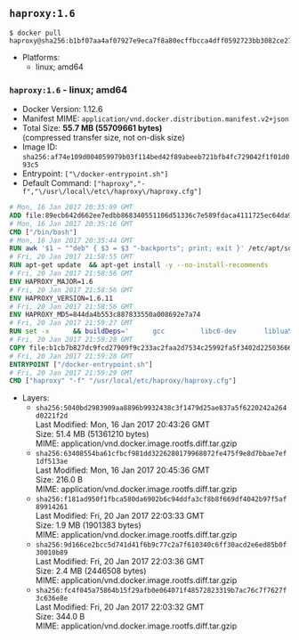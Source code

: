 ## `haproxy:1.6`

```console
$ docker pull haproxy@sha256:b1bf07aa4af07927e9eca7f8a80ecffbcca4dff0592723bb3082ce27c2234a50
```

-	Platforms:
	-	linux; amd64

### `haproxy:1.6` - linux; amd64

-	Docker Version: 1.12.6
-	Manifest MIME: `application/vnd.docker.distribution.manifest.v2+json`
-	Total Size: **55.7 MB (55709661 bytes)**  
	(compressed transfer size, not on-disk size)
-	Image ID: `sha256:af74e109d004059979b03f114bed42f89abeeb721bfb4fc729042f1f01d093c5`
-	Entrypoint: `["\/docker-entrypoint.sh"]`
-	Default Command: `["haproxy","-f","\/usr\/local\/etc\/haproxy\/haproxy.cfg"]`

```dockerfile
# Mon, 16 Jan 2017 20:35:09 GMT
ADD file:89ecb642d662ee7edbb868340551106d51336c7e589fdaca4111725ec64da957 in / 
# Mon, 16 Jan 2017 20:35:16 GMT
CMD ["/bin/bash"]
# Mon, 16 Jan 2017 20:35:44 GMT
RUN awk '$1 ~ "^deb" { $3 = $3 "-backports"; print; exit }' /etc/apt/sources.list > /etc/apt/sources.list.d/backports.list
# Fri, 20 Jan 2017 21:58:55 GMT
RUN apt-get update 	&& apt-get install -y --no-install-recommends 		liblua5.3-0 		libpcre3 		libssl1.0.0 	&& rm -rf /var/lib/apt/lists/*
# Fri, 20 Jan 2017 21:58:56 GMT
ENV HAPROXY_MAJOR=1.6
# Fri, 20 Jan 2017 21:58:56 GMT
ENV HAPROXY_VERSION=1.6.11
# Fri, 20 Jan 2017 21:58:56 GMT
ENV HAPROXY_MD5=844da4b553c887833550a008692e7a74
# Fri, 20 Jan 2017 21:59:27 GMT
RUN set -x 		&& buildDeps=' 		gcc 		libc6-dev 		liblua5.3-dev 		libpcre3-dev 		libssl-dev 		make 		wget 	' 	&& apt-get update && apt-get install -y $buildDeps --no-install-recommends && rm -rf /var/lib/apt/lists/* 		&& wget -O haproxy.tar.gz "http://www.haproxy.org/download/${HAPROXY_MAJOR}/src/haproxy-${HAPROXY_VERSION}.tar.gz" 	&& echo "$HAPROXY_MD5 *haproxy.tar.gz" | md5sum -c 	&& mkdir -p /usr/src/haproxy 	&& tar -xzf haproxy.tar.gz -C /usr/src/haproxy --strip-components=1 	&& rm haproxy.tar.gz 		&& makeOpts=' 		TARGET=linux2628 		USE_LUA=1 LUA_INC=/usr/include/lua5.3 		USE_OPENSSL=1 		USE_PCRE=1 PCREDIR= 		USE_ZLIB=1 	' 	&& make -C /usr/src/haproxy -j "$(nproc)" all $makeOpts 	&& make -C /usr/src/haproxy install-bin $makeOpts 		&& mkdir -p /usr/local/etc/haproxy 	&& cp -R /usr/src/haproxy/examples/errorfiles /usr/local/etc/haproxy/errors 	&& rm -rf /usr/src/haproxy 		&& apt-get purge -y --auto-remove $buildDeps
# Fri, 20 Jan 2017 21:59:28 GMT
COPY file:b1cb7b827dc9fcd27909f9c233ac2faa2d7534c25992fa5f3402d22503666d6d in / 
# Fri, 20 Jan 2017 21:59:28 GMT
ENTRYPOINT ["/docker-entrypoint.sh"]
# Fri, 20 Jan 2017 21:59:29 GMT
CMD ["haproxy" "-f" "/usr/local/etc/haproxy/haproxy.cfg"]
```

-	Layers:
	-	`sha256:5040bd2983909aa8896b9932438c3f1479d25ae837a5f6220242a264d0221f2d`  
		Last Modified: Mon, 16 Jan 2017 20:43:26 GMT  
		Size: 51.4 MB (51361210 bytes)  
		MIME: application/vnd.docker.image.rootfs.diff.tar.gzip
	-	`sha256:63408554ba61cfbcf981dd3226280179968072fe475f9e8d7bbae7ef1df513ae`  
		Last Modified: Mon, 16 Jan 2017 20:45:36 GMT  
		Size: 216.0 B  
		MIME: application/vnd.docker.image.rootfs.diff.tar.gzip
	-	`sha256:f181ad950f1fbca580da6902b6c94ddfa3cf8b8f669df4042b97f5af89914261`  
		Last Modified: Fri, 20 Jan 2017 22:03:33 GMT  
		Size: 1.9 MB (1901383 bytes)  
		MIME: application/vnd.docker.image.rootfs.diff.tar.gzip
	-	`sha256:9d166ce2bcc5d741d41f6b9c77c2a7f610340c6ff30acd2e6ed85b0f30010b89`  
		Last Modified: Fri, 20 Jan 2017 22:03:36 GMT  
		Size: 2.4 MB (2446508 bytes)  
		MIME: application/vnd.docker.image.rootfs.diff.tar.gzip
	-	`sha256:fc4f045a75864b15f29afb0e064071f48572823319b7ac76c7f7627f3c636e8e`  
		Last Modified: Fri, 20 Jan 2017 22:03:32 GMT  
		Size: 344.0 B  
		MIME: application/vnd.docker.image.rootfs.diff.tar.gzip

